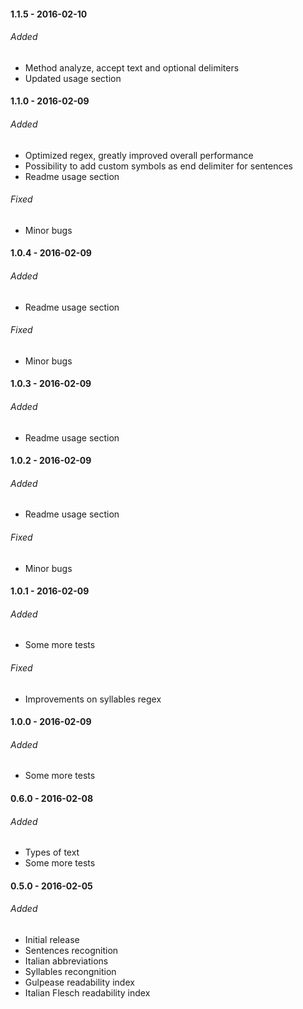 #### 1.1.5 - 2016-02-10
###### Added
- Method analyze, accept text and optional delimiters
- Updated usage section

#### 1.1.0 - 2016-02-09
###### Added
- Optimized regex, greatly improved overall performance
- Possibility to add custom symbols as end delimiter for sentences
- Readme usage section
###### Fixed
- Minor bugs

#### 1.0.4 - 2016-02-09
###### Added
- Readme usage section
###### Fixed
- Minor bugs

#### 1.0.3 - 2016-02-09
###### Added
- Readme usage section

#### 1.0.2 - 2016-02-09
###### Added
- Readme usage section
###### Fixed
- Minor bugs

#### 1.0.1 - 2016-02-09
###### Added
- Some more tests
###### Fixed
- Improvements on syllables regex

#### 1.0.0 - 2016-02-09
###### Added
- Some more tests

#### 0.6.0 - 2016-02-08
###### Added
- Types of text
- Some more tests

#### 0.5.0 - 2016-02-05
###### Added
- Initial release
- Sentences recognition
- Italian abbreviations
- Syllables recongnition
- Gulpease readability index
- Italian Flesch readability index
